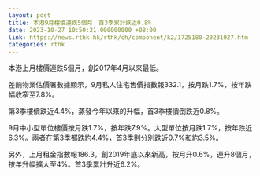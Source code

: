 ```yaml
---
layout: post
title: 本港9月樓價連跌5個月　首3季累計跌近0.8%
date: 2023-10-27 10:50:21.000000000 +08:00
link: https://news.rthk.hk/rthk/ch/component/k2/1725180-20231027.htm
categories: rthk
---
```


本港上月樓價連跌5個月，創2017年4月以來最低。

差餉物業估價署數據顯示，9月私人住宅售價指數報332.1，按月跌1.7%，按年跌幅收窄至7.8%。

第3季樓價跌近4.4%，蒸發今年以來的升幅，首3季樓價倒跌近0.8%。

9月中小型單位樓價按月跌1.7%，按年跌7.9%。大型單位按月跌1.7%，按年跌近6.3%。兩者在第3季都跌約4.4%，首3季則分別跌近0.7%和約3.5%。

另外，上月租金指數報186.3，創2019年底以來新高，按月升0.6%，連升8個月，按年升幅擴大至4%。首3季累計升近6.2%。
